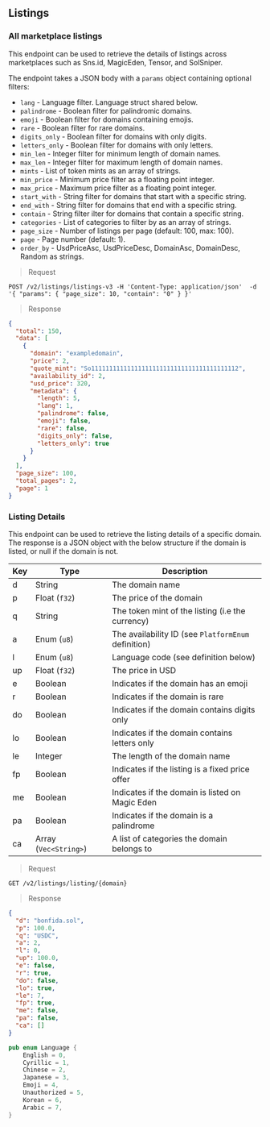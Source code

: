## Listings

### All marketplace listings

This endpoint can be used to retrieve the details of listings across marketplaces such as Sns.id, MagicEden, Tensor, and SolSniper.

The endpoint takes a JSON body with a `params` object containing optional filters:

- `lang` - Language filter. Language struct shared below.
- `palindrome` - Boolean filter for palindromic domains.
- `emoji` - Boolean filter for domains containing emojis.
- `rare` - Boolean filter for rare domains.
- `digits_only` - Boolean filter for domains with only digits.
- `letters_only` - Boolean filter for domains with only letters.
- `min_len` - Integer filter for minimum length of domain names.
- `max_len` - Integer filter for maximum length of domain names.
- `mints` - List of token mints as an array of strings.
- `min_price` - Minimum price filter as a floating point integer.
- `max_price` - Maximum price filter as a floating point integer.
- `start_with` - String filter for domains that start with a specific string.
- `end_with` - String filter for domains that end with a specific string.
- `contain` - String filter ilter for domains that contain a specific string.
- `categories` - List of categories to filter by as an array of strings.
- `page_size` - Number of listings per page (default: 100, max: 100).
- `page` - Page number (default: 1).
- `order_by` - UsdPriceAsc, UsdPriceDesc, DomainAsc, DomainDesc, Random as strings.

> Request

```
POST /v2/listings/listings-v3 -H 'Content-Type: application/json'  -d '{ "params": { "page_size": 10, "contain": "0" } }'
```

> Response

```json
{
  "total": 150,
  "data": [
    {
      "domain": "exampledomain",
      "price": 2,
      "quote_mint": "So11111111111111111111111111111111111111112",
      "availability_id": 2,
      "usd_price": 320,
      "metadata": {
        "length": 5,
        "lang": 1,
        "palindrome": false,
        "emoji": false,
        "rare": false,
        "digits_only": false,
        "letters_only": true
      }
    }
  ],
  "page_size": 100,
  "total_pages": 2,
  "page": 1
}
```

### Listing Details

This endpoint can be used to retrieve the listing details of a specific domain. The response is a JSON object with the below structure if the domain is listed, or null if the domain is not.

| Key | Type                  | Description                                         |
| --- | --------------------- | --------------------------------------------------- |
| d   | String                | The domain name                                     |
| p   | Float (`f32`)         | The price of the domain                             |
| q   | String                | The token mint of the listing (i.e the currency)    |
| a   | Enum (`u8`)           | The availability ID (see `PlatformEnum` definition) |
| l   | Enum (`u8`)           | Language code (see definition below)                |
| up  | Float (`f32`)         | The price in USD                                    |
| e   | Boolean               | Indicates if the domain has an emoji                |
| r   | Boolean               | Indicates if the domain is rare                     |
| do  | Boolean               | Indicates if the domain contains digits only        |
| lo  | Boolean               | Indicates if the domain contains letters only       |
| le  | Integer               | The length of the domain name                       |
| fp  | Boolean               | Indicates if the listing is a fixed price offer     |
| me  | Boolean               | Indicates if the domain is listed on Magic Eden     |
| pa  | Boolean               | Indicates if the domain is a palindrome             |
| ca  | Array (`Vec<String>`) | A list of categories the domain belongs to          |

> Request

```
GET /v2/listings/listing/{domain}
```

> Response

```json
{
  "d": "bonfida.sol",
  "p": 100.0,
  "q": "USDC",
  "a": 2,
  "l": 0,
  "up": 100.0,
  "e": false,
  "r": true,
  "do": false,
  "lo": true,
  "le": 7,
  "fp": true,
  "me": false,
  "pa": false,
  "ca": []
}
```

```rust
pub enum Language {
    English = 0,
    Cyrillic = 1,
    Chinese = 2,
    Japanese = 3,
    Emoji = 4,
    Unauthorized = 5,
    Korean = 6,
    Arabic = 7,
}
```
